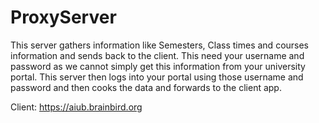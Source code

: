 # ProxyServer
This server gathers information like Semesters, Class times and courses information and sends back to the client. 
This need your username and password as we cannot simply get this information from your university portal.
This server then logs into your portal using those username and password and then cooks the data and forwards to the client app.

Client: https://aiub.brainbird.org
